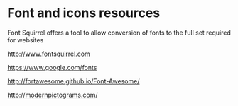 # Font and icons resources


Font Squirrel offers a tool to allow conversion of fonts to the full set required for websites

http://www.fontsquirrel.com


https://www.google.com/fonts

http://fortawesome.github.io/Font-Awesome/

http://modernpictograms.com/
